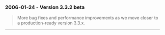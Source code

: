 ### 2006\-01\-24 \- Version 3\.3\.2 beta


> More bug fixes and performance improvements as we move closer to
>  a production\-ready version 3\.3\.x.



---

